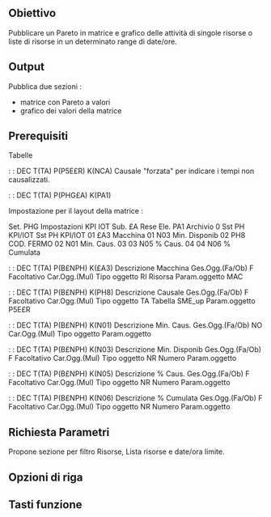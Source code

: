 ## Obiettivo

Pubblicare un Pareto in matrice e grafico delle attività di singole risorse o liste di risorse in un determinato range di date/ore.

## Output

Pubblica due sezioni : 
- matrice con Pareto a valori
- grafico dei valori della matrice

## Prerequisiti

Tabelle

 :  : DEC T(TA) P(P5E£R) K(NCA)
Causale "forzata" per indicare i tempi non causalizzati.

 :  : DEC T(TA) P(PHG£A) K(PA1)

Impostazione per il layout della matrice : 

 Set. PHG Impostazioni KPI IOT           Sub. £A Rese
 Ele. PA1                                                    Archivio 0
 Sst PH  KPI/IOT                   Sst PH  KPI/IOT
 01  £A3 Macchina               01  N03 Min. Disponib
 02  PH8 COD. FERMO       02  N01 Min. Caus.
 03                                       03  N05 % Caus.
 04                                       04  N06 % Cumulata

 :  : DEC T(TA) P(B£NPH) K(£A3)
 Descrizione          Macchina
 Ges.Ogg.(Fa/Ob)      F Facoltativo           Car.Ogg.(Mul)
 Tipo oggetto         RI Risorsa
 Param.oggetto        MAC

 :  : DEC T(TA) P(B£NPH) K(PH8)
 Descrizione          Causale
 Ges.Ogg.(Fa/Ob)      F Facoltativo           Car.Ogg.(Mul)
 Tipo oggetto         TA Tabella SME_up
 Param.oggetto        P5E£R

 :  : DEC T(TA) P(B£NPH) K(N01)
 Descrizione          Min. Caus.
 Ges.Ogg.(Fa/Ob)        NO                    Car.Ogg.(Mul)
 Tipo oggetto
 Param.oggetto

 :  : DEC T(TA) P(B£NPH) K(N03)
 Descrizione          Min. Disponib
 Ges.Ogg.(Fa/Ob)      F Facoltativo           Car.Ogg.(Mul)
 Tipo oggetto         NR Numero
 Param.oggetto

 :  : DEC T(TA) P(B£NPH) K(N05)
 Descrizione          % Caus.
 Ges.Ogg.(Fa/Ob)      F Facoltativo           Car.Ogg.(Mul)
 Tipo oggetto         NR Numero
 Param.oggetto

 :  : DEC T(TA) P(B£NPH) K(N06)
 Descrizione          % Cumulata
 Ges.Ogg.(Fa/Ob)      F Facoltativo           Car.Ogg.(Mul)
 Tipo oggetto         NR Numero
 Param.oggetto

## Richiesta Parametri

Propone sezione per filtro Risorse, Lista risorse e date/ora limite.

## Opzioni di riga

## Tasti funzione
